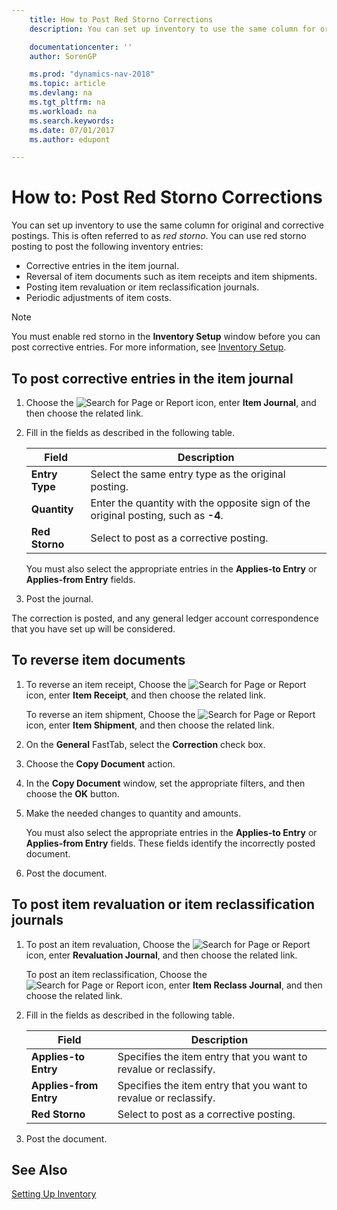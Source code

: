 ```yaml
---
    title: How to Post Red Storno Corrections
    description: You can set up inventory to use the same column for original and corrective postings. This is often referred to as *red storno*.

    documentationcenter: ''
    author: SorenGP

    ms.prod: "dynamics-nav-2018"
    ms.topic: article
    ms.devlang: na
    ms.tgt_pltfrm: na
    ms.workload: na
    ms.search.keywords:
    ms.date: 07/01/2017
    ms.author: edupont

---
```

# How to: Post Red Storno Corrections
You can set up inventory to use the same column for original and corrective postings. This is often referred to as *red storno*. You can use red storno posting to post the following inventory entries:  

- Corrective entries in the item journal.  
- Reversal of item documents such as item receipts and item shipments.  
- Posting item revaluation or item reclassification journals.  
- Periodic adjustments of item costs.  

> [!NOTE]  
>  You must enable red storno in the **Inventory Setup** window before you can post corrective entries. For more information, see [Inventory Setup](inventory-setup.md).  

## To post corrective entries in the item journal  

1.  Choose the ![Search for Page or Report](../../media/ui-search/search_small.png "Search for Page or Report icon") icon, enter **Item Journal**, and then choose the related link.  
2.  Fill in the fields as described in the following table.  

    |Field|Description|  
    |---------------------------------|---------------------------------------|  
    |**Entry Type**|Select the same entry type as the original posting.|  
    |**Quantity**|Enter the quantity with the opposite sign of the original posting, such as **-4**.|  
    |**Red Storno**|Select to post as a corrective posting.|  

     You must also select the appropriate entries in the **Applies-to Entry** or **Applies-from Entry** fields.  

3.  Post the journal.  

The correction is posted, and any general ledger account correspondence that you have set up will be considered.  

## To reverse item documents  

1.  To reverse an item receipt, Choose the ![Search for Page or Report](../../media/ui-search/search_small.png "Search for Page or Report icon") icon, enter **Item Receipt**, and then choose the related link.  

    To reverse an item shipment, Choose the ![Search for Page or Report](../../media/ui-search/search_small.png "Search for Page or Report icon") icon, enter **Item Shipment**, and then choose the related link.  

2.  On the **General** FastTab, select the **Correction** check box.  
3.  Choose the **Copy Document** action.  
4.  In the **Copy Document** window, set the appropriate filters, and then choose the **OK** button.  
5.  Make the needed changes to quantity and amounts.  

    You must also select the appropriate entries in the **Applies-to Entry** or **Applies-from Entry** fields. These fields identify the incorrectly posted document.  

6.  Post the document.  

## To post item revaluation or item reclassification journals  

1.  To post an item revaluation, Choose the ![Search for Page or Report](../../media/ui-search/search_small.png "Search for Page or Report icon") icon, enter **Revaluation Journal**, and then choose the related link.  

    To post an item reclassification, Choose the ![Search for Page or Report](../../media/ui-search/search_small.png "Search for Page or Report icon") icon, enter **Item Reclass Journal**, and then choose the related link.  

2.  Fill in the fields as described in the following table.  

    |Field|Description|  
    |---------------------------------|---------------------------------------|  
    |**Applies-to Entry**|Specifies the item entry that you want to revalue or reclassify.|  
    |**Applies-from Entry**|Specifies the item entry that you want to revalue or reclassify.|  
    |**Red Storno**|Select to post as a corrective posting.|  

3.  Post the document.  

## See Also  
[Setting Up Inventory](../../inventory-setup-inventory.md)   
